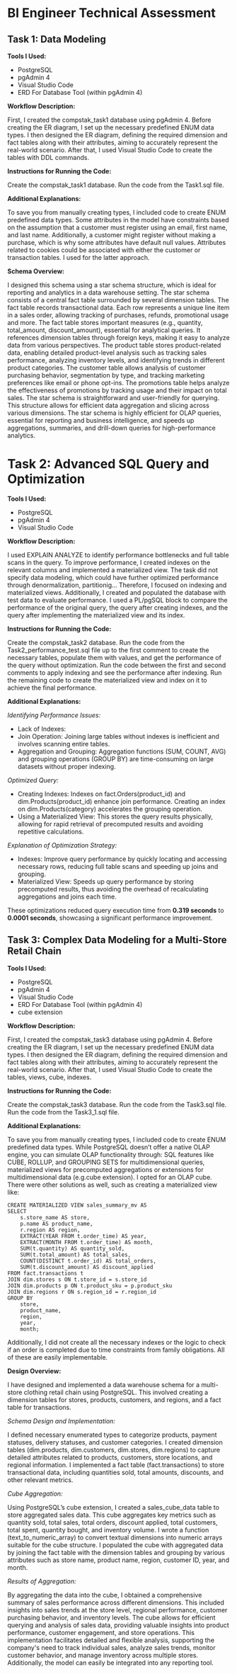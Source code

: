# BI Engineer Technical Assessment

## Task 1: Data Modeling

**Tools I Used:**

- PostgreSQL
- pgAdmin 4
- Visual Studio Code
- ERD For Database Tool (within pgAdmin 4)

**Workflow Description:**

First, I created the compstak_task1 database using pgAdmin 4. 
Before creating the ER diagram, I set up the necessary predefined ENUM data types. 
I then designed the ER diagram, defining the required dimension and fact tables along with their attributes, aiming to accurately represent the real-world scenario. 
After that, I used Visual Studio Code to create the tables with DDL commands.

**Instructions for Running the Code:**

Create the compstak_task1 database.
Run the code from the Task1.sql file.

**Additional Explanations:**

To save you from manually creating types, I included code to create ENUM predefined data types. 
Some attributes in the model have constraints based on the assumption that a customer must register using an email, first name, and last name. 
Additionally, a customer might register without making a purchase, which is why some attributes have default null values. 
Attributes related to cookies could be associated with either the customer or transaction tables.
I used for the latter approach.

**Schema Overview:**

I designed this schema using a star schema structure, which is ideal for reporting and analytics in a data warehouse setting. 
The star schema consists of a central fact table surrounded by several dimension tables.
The fact table records transactional data. Each row represents a unique line item in a sales order, allowing tracking of purchases, refunds, promotional usage and more. 
The fact table stores important measures (e.g., quantity, total_amount, discount_amount), essential for analytical queries.
It references dimension tables through foreign keys, making it easy to analyze data from various perspectives. 
The product table stores product-related data, enabling detailed product-level analysis such as tracking sales performance, analyzing inventory levels, and identifying trends in different product categories. 
The customer table allows analysis of customer purchasing behavior, segmentation by type, and tracking marketing preferences like email or phone opt-ins. 
The promotions table helps analyze the effectiveness of promotions by tracking usage and their impact on total sales.
The star schema is straightforward and user-friendly for querying. 
This structure allows for efficient data aggregation and slicing across various dimensions. 
The star schema is highly efficient for OLAP queries, essential for reporting and business intelligence, and speeds up aggregations, summaries, and drill-down queries for high-performance analytics.


# Task 2: Advanced SQL Query and Optimization

**Tools I Used:**

- PostgreSQL
- pgAdmin 4
- Visual Studio Code

**Workflow Description:**

I used EXPLAIN ANALYZE to identify performance bottlenecks and full table scans in the query. 
To improve performance, I created indexes on the relevant columns and implemented a materialized view. 
The task did not specify data modeling, which could have further optimized performance through denormalization, partitionig... 
Therefore, I focused on indexing and materialized views.
Additionally, I created and populated the database with test data to evaluate performance. 
I used a PL/pgSQL block to compare the performance of the original query, the query after creating indexes, and the query after implementing the materialized view and its index.

**Instructions for Running the Code:**

Create the compstak_task2 database.
Run the code from the Task2_performance_test.sql file up to the first comment to create the necessary tables, populate them with values, and get the performance of the query without optimization.
Run the code between the first and second comments to apply indexing and see the performance after indexing.
Run the remaining code to create the materialized view and index on it to achieve the final performance.

**Additional Explanations:**

*Identifying Performance Issues:*

- Lack of Indexes:
- Join Operation: Joining large tables without indexes is inefficient and involves scanning entire tables.
- Aggregation and Grouping: Aggregation functions (SUM, COUNT, AVG) and grouping operations (GROUP BY) are time-consuming on large datasets without proper indexing.

*Optimized Query:*

- Creating Indexes:
    Indexes on fact.Orders(product_id) and dim.Products(product_id) enhance join performance.
    Creating an index on dim.Products(category) accelerates the grouping operation.
- Using a Materialized View: 
    This stores the query results physically, allowing for rapid retrieval of precomputed results and avoiding repetitive calculations.

*Explanation of Optimization Strategy:*

- Indexes: Improve query performance by quickly locating and accessing necessary rows, reducing full table scans and speeding up joins and grouping.
- Materialized View: Speeds up query performance by storing precomputed results, thus avoiding the overhead of recalculating aggregations and joins each time.

These optimizations reduced query execution time from **0.319 seconds** to **0.0001 seconds**, showcasing a significant performance improvement.

## Task 3: Complex Data Modeling for a Multi-Store Retail Chain

**Tools I Used:**

- PostgreSQL
- pgAdmin 4
- Visual Studio Code
- ERD For Database Tool (within pgAdmin 4)
- cube extension

**Workflow Description:**

First, I created the compstak_task3 database using pgAdmin 4. 
Before creating the ER diagram, I set up the necessary predefined ENUM data types. 
I then designed the ER diagram, defining the required dimension and fact tables along with their attributes, aiming to accurately represent the real-world scenario. 
After that, I used Visual Studio Code to create the tables, views, cube, indexes.

**Instructions for Running the Code:**

Create the compstak_task3 database.
Run the code from the Task3.sql file.
Run the code from the Task3_1.sql file.

**Additional Explanations:**

To save you from manually creating types, I included code to create ENUM predefined data types. 
While PostgreSQL doesn’t offer a native OLAP engine, you can simulate OLAP functionality through: 
SQL features like CUBE, ROLLUP, and GROUPING SETS for multidimensional queries, materialized views for precomputed aggregations or extensions for multidimensional data (e.g.cube extension).
I opted for an OLAP cube. There were other solutions as well, such as creating a materialized view like:

    CREATE MATERIALIZED VIEW sales_summary_mv AS
    SELECT
        s.store_name AS store,
        p.name AS product_name,
        r.region AS region,
        EXTRACT(YEAR FROM t.order_time) AS year,
        EXTRACT(MONTH FROM t.order_time) AS month,
        SUM(t.quantity) AS quantity_sold,
        SUM(t.total_amount) AS total_sales,
        COUNT(DISTINCT t.order_id) AS total_orders,
        SUM(t.discount_amount) AS discount_applied
    FROM fact.transactions t
    JOIN dim.stores s ON t.store_id = s.store_id
    JOIN dim.products p ON t.product_sku = p.product_sku
    JOIN dim.regions r ON s.region_id = r.region_id
    GROUP BY 
        store, 
        product_name, 
        region, 
        year, 
        month;


Additionally, I did not create all the necessary indexes or the logic to check if an order is completed due to time constraints from family obligations. All of these are easily implementable.

**Design Overview:**

I have designed and implemented a data warehouse schema for a multi-store clothing retail chain using PostgreSQL. This involved creating a dimension tables for stores, products, customers, and regions, and a fact table for transactions.

*Schema Design and Implementation:*

I defined necessary enumerated types to categorize products, payment statuses, delivery statuses, and customer categories.
I created dimension tables (dim.products, dim.customers, dim.stores, dim.regions) to capture detailed attributes related to products, customers, store locations, and regional information.
I implemented a fact table (fact.transactions) to store transactional data, including quantities sold, total amounts, discounts, and other relevant metrics.

*Cube Aggregation:*

Using PostgreSQL’s cube extension, I created a sales_cube_data table to store aggregated sales data. This cube aggregates key metrics such as quantity sold, total sales, total orders, discount applied, total customers, total spent, quantity bought, and inventory volume.
I wrote a function (text_to_numeric_array) to convert textual dimensions into numeric arrays suitable for the cube structure.
I populated the cube with aggregated data by joining the fact table with the dimension tables and grouping by various attributes such as store name, product name, region, customer ID, year, and month.

*Results of Aggregation:*

By aggregating the data into the cube, I obtained a comprehensive summary of sales performance across different dimensions. This included insights into sales trends at the store level, regional performance, customer purchasing behavior, and inventory levels.
The cube allows for efficient querying and analysis of sales data, providing valuable insights into product performance, customer engagement, and store operations.
This implementation facilitates detailed and flexible analysis, supporting the company's need to track individual sales, analyze sales trends, monitor customer behavior, and manage inventory across multiple stores.
Additionally, the model can easily be integrated into any reporting tool.